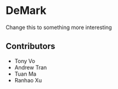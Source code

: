 # DeMark
Change this to something more interesting

## Contributors
- Tony Vo
- Andrew Tran
- Tuan Ma
- Ranhao Xu
